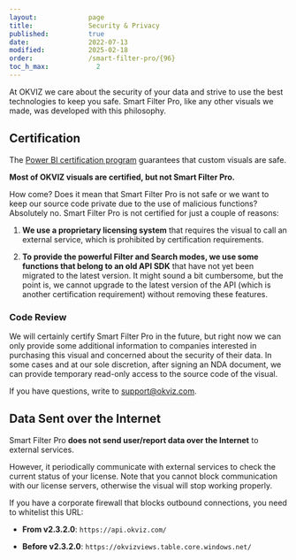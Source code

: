 ```yaml
---
layout:             page
title:              Security & Privacy
published:          true
date:               2022-07-13
modified:           2025-02-18
order:              /smart-filter-pro/{96}
toc_h_max:            2
---
```


At OKVIZ we care about the security of your data and strive to use the best technologies to keep you safe. Smart Filter Pro, like any other visuals we made, was developed with this philosophy.

## Certification
The [Power BI certification program](../get-started/certification.md) guarantees that custom visuals are safe.

**Most of OKVIZ visuals are certified, but not Smart Filter Pro.**

How come? Does it mean that Smart Filter Pro is not safe or we want to keep our source code private due to the use of malicious functions? Absolutely no. Smart Filter Pro is not certified for just a couple of reasons:

1. **We use a proprietary licensing system** that requires the visual to call an external service, which is prohibited by certification requirements.

2. **To provide the powerful Filter and Search modes, we use some functions that belong to an old API SDK** that have not yet been migrated to the latest version. It might sound a bit cumbersome, but the point is, we cannot upgrade to the latest version of the API (which is another certification requirement) without removing these features.


### Code Review

We will certainly certify Smart Filter Pro in the future, but right now we can only provide some additional information to companies interested in purchasing this visual and concerned about the security of their data. In some cases and at our sole discretion, after signing an NDA document, we can provide temporary read-only access to the source code of the visual.

If you have questions, write to [support@okviz.com](mailto:support@okviz.com).

## Data Sent over the Internet

Smart Filter Pro **does not send user/report data over the Internet** to external services.

However, it periodically communicate with external services to check the current status of your license. Note that you cannot block communication with our license servers, otherwise the visual will stop working properly.

If you have a corporate firewall that blocks outbound connections, you need to whitelist this URL:

- **From v2.3.2.0**: `https://api.okviz.com/`

- **Before v2.3.2.0**: `https://okvizviews.table.core.windows.net/`
